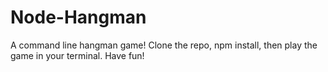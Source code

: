 # Node-Hangman
A command line hangman game! Clone the repo, npm install, then play the game in your terminal. Have fun!

